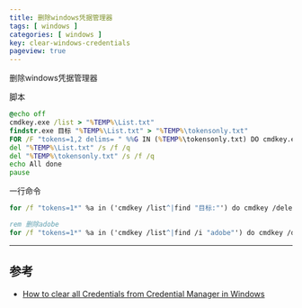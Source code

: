 ```yaml
---
title: 删除windows凭据管理器
tags: [ windows ]
categories: [ windows ]
key: clear-windows-credentials
pageview: true
---
```


删除windows凭据管理器

<!--more-->

脚本

```bat
@echo off
cmdkey.exe /list > "%TEMP%\List.txt"
findstr.exe 目标 "%TEMP%\List.txt" > "%TEMP%\tokensonly.txt"
FOR /F "tokens=1,2 delims= " %%G IN (%TEMP%\tokensonly.txt) DO cmdkey.exe /delete:%%H
del "%TEMP%\List.txt" /s /f /q
del "%TEMP%\tokensonly.txt" /s /f /q
echo All done
pause
```

一行命令

```bat
for /f "tokens=1*" %a in ('cmdkey /list^|find "目标:"') do cmdkey /delete "%b"

rem 删除adobe
for /f "tokens=1*" %a in ('cmdkey /list^|find /i "adobe"') do cmdkey /delete "%b"
```

----

## 参考

- [How to clear all Credentials from Credential Manager in Windows](https://www.thewindowsclub.com/clear-all-credentials-from-credential-manager)
